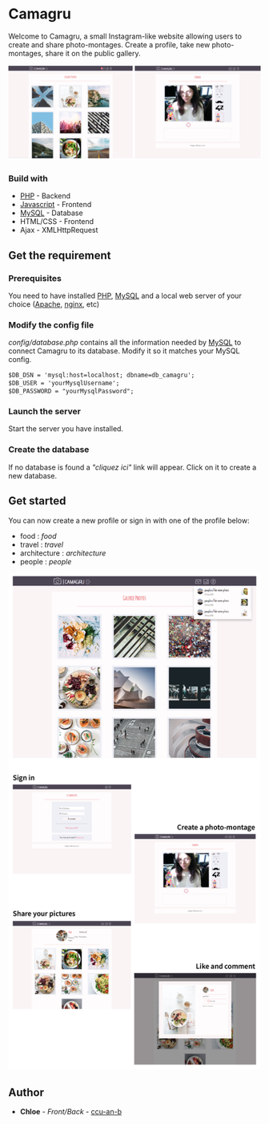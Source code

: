 # Camagru
Welcome to Camagru, a small Instagram-like website allowing users to create and share photo-montages. 
Create a profile, take new photo-montages, share it on the public gallery. 

![alt text](public/preview_readme.png?raw=true "Title")

### Build with
* [PHP](http://www.php.net/) - Backend
* [Javascript](https://www.javascript.com/) - Frontend
* [MySQL](https://www.mysql.com/fr/) - Database
* HTML/CSS - Frontend
* Ajax - XMLHttpRequest

## Get the requirement

### Prerequisites
You need to have installed [PHP](http://www.php.net/), [MySQL](https://www.mysql.com/fr/) and a local web server of your choice ([Apache](https://httpd.apache.org/), [nginx](https://www.nginx.com/), etc)

### Modify the config file
*config/database.php* contains all the information needed by [MySQL](https://www.mysql.com/fr/) to connect Camagru to its database. Modify it so it matches your MySQL config.
```
$DB_DSN = 'mysql:host=localhost; dbname=db_camagru';
$DB_USER = 'yourMysqlUsername';
$DB_PASSWORD = "yourMysqlPassword";
```
### Launch the server
Start the server you have installed.

### Create the database
If no database is found a *"cliquez ici"* link will appear. Click on it to create a new database.

## Get started
You can now create a new profile or sign in with one of the profile below:
* food : *food*
* travel : *travel*
* architecture : *architecture*
* people : *people*

![alt text](public/model_readme.png?raw=true "Title")

## Author
* **Chloe** - *Front/Back* - [ccu-an-b](https://github.com/ccu-an-b)
